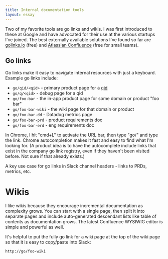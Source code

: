 ```yaml
---
title: Internal documentation tools
layout: essay
---
```


Two of my favorite tools are go links and wikis. I was first introduced to these at Google and have advocated for their use at the various startups I've joined. The best externally available solutions I've found so far are [golinks.io](https://www.golinks.io) (free) and [Atlassian Confluence](https://www.atlassian.com/software/confluence) (free for small teams).

## Go links

Go links make it easy to navigate internal resources with just a keyboard. Example go links include:

- `go/qid/<qid>` - primary product page for a [qid](/essays/qualified-identifiers.html)
- `go/q/<qid>` - debug page for a qid
- `go/foo-bar` - the in-app product page for some domain or product "foo bar"
- `go/foo-bar-wiki` - the wiki page for that domain or product
- `go/foo-bar-dd` - Datadog metrics page
- `go/foo-bar-prd` - product requirements doc
- `go/foo-bar-erd` - eng requirements doc

In Chrome, I hit "cmd+L" to activate the URL bar, then type "go/" and type the link. Chrome autocompletion makes it fast and easy to find what I'm looking for. (A product idea is to have the autocomplete include links that exist in the company go link registry, even if they haven't been visited before. Not sure if that already exists.) 

A key use case for go links in Slack channel headers - links to PRDs, metrics, etc.

# Wikis

I like wikis because they encourage incremental documentation as complexity grows. You can start with a single page, then split it into separate pages and include auto-generated descendant lists like table of contents as documentation grows. The latest Confluence WYSIWIG editor is simple and powerful as well.

It's helpful to put the fully go link for a wiki page at the top of the wiki page so that it is easy to copy/paste into Slack:

```
http://go/foo-wiki
```